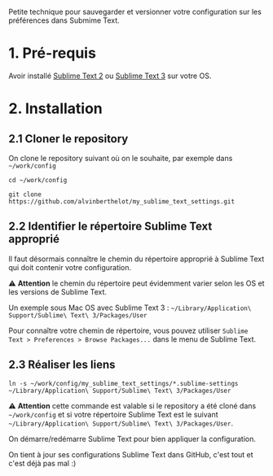 
Petite technique pour sauvegarder et versionner votre configuration sur les préférences dans Submime Text.

# 1. Pré-requis

Avoir installé [Sublime Text 2](http://www.sublimetext.com/2) ou [Sublime Text 3](http://www.sublimetext.com/3) sur votre OS.

# 2. Installation

## 2.1 Cloner le repository

On clone le repository suivant où on le souhaite, par exemple dans `~/work/config`

	cd ~/work/config

	git clone https://github.com/alvinberthelot/my_sublime_text_settings.git

## 2.2 Identifier le répertoire Sublime Text approprié

Il faut désormais connaître le chemin du répertoire approprié à Sublime Text qui doit contenir votre configuration.

⚠ **Attention** le chemin du répertoire peut évidemment varier selon les OS et les versions de Sublime Text.

Un exemple sous Mac OS avec Sublime Text 3 : `~/Library/Application\ Support/Sublime\ Text\ 3/Packages/User`

Pour connaître votre chemin de répertoire, vous pouvez utiliser `Sublime Text > Preferences > Browse Packages...` dans le menu de Sublime Text.

## 2.3 Réaliser les liens

	ln -s ~/work/config/my_sublime_text_settings/*.sublime-settings  ~/Library/Application\ Support/Sublime\ Text\ 3/Packages/User

⚠️ **Attention** cette commande est valable si le repository a été cloné dans `~/work/config` et si votre répertoire Sublime Text est le suivant `~/Library/Application\ Support/Sublime\ Text\ 3/Packages/User`.

On démarre/redémarre Sublime Text pour bien appliquer la configuration.

On tient à jour ses configurations Sublime Text dans GitHub, c'est tout et c'est déjà pas mal :)
